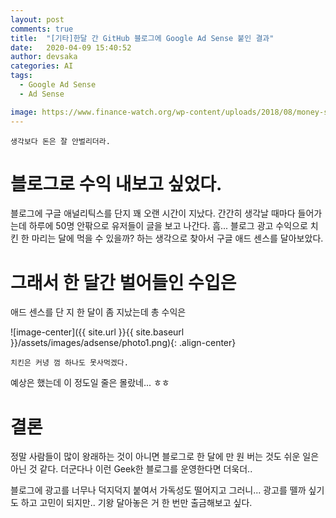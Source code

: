 ```yaml
---
layout: post
comments: true
title:  "[기타]한달 간 GitHub 블로그에 Google Ad Sense 붙인 결과"
date:   2020-04-09 15:40:52
author: devsaka
categories: AI
tags:
  - Google Ad Sense
  - Ad Sense

image: https://www.finance-watch.org/wp-content/uploads/2018/08/money-supply-1600x1067.jpg
---
```


```
생각보다 돈은 잘 안벌리더라.
```

# 블로그로 수익 내보고 싶었다.

블로그에 구글 애널리틱스를 단지 꽤 오랜 시간이 지났다. 간간히 생각날 때마다 들어가는데 하루에 50명 안팎으로 유저들이 글을 보고 나간다. 흠... 블로그 광고 수익으로 치킨 한 마리는 달에 먹을 수 있을까? 하는 생각으로 찾아서 구글 애드 센스를 달아보았다.


# 그래서 한 달간 벌어들인 수입은

애드 센스를 단 지 한 달이 좀 지났는데 총 수익은

![image-center]({{ site.url }}{{ site.baseurl }}/assets/images/adsense/photo1.png){: .align-center}

```
치킨은 커녕 껌 하나도 못사먹겠다.
```

예상은 했는데 이 정도일 줄은 몰랐네... ㅎㅎ 

# 결론

정말 사람들이 많이 왕래하는 것이 아니면 블로그로 한 달에 만 원 버는 것도 쉬운 일은 아닌 것 같다. 더군다나 이런 Geek한 블로그를 운영한다면 더욱더..

블로그에 광고를 너무나 덕지덕지 붙여서 가독성도 떨어지고 그러니... 광고를 뗄까 싶기도 하고 고민이 되지만.. 기왕 달아놓은 거 한 번만 출금해보고 싶다.